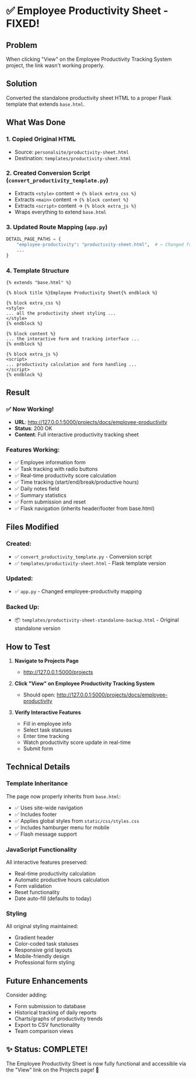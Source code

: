 # ✅ Employee Productivity Sheet - FIXED!

## Problem
When clicking "View" on the Employee Productivity Tracking System project, the link wasn't working properly.

## Solution
Converted the standalone productivity sheet HTML to a proper Flask template that extends `base.html`.

## What Was Done

### 1. **Copied Original HTML**
   - Source: `personalsite/productivity-sheet.html`
   - Destination: `templates/productivity-sheet.html`

### 2. **Created Conversion Script** (`convert_productivity_template.py`)
   - Extracts `<style>` content → `{% block extra_css %}`
   - Extracts `<main>` content → `{% block content %}`
   - Extracts `<script>` content → `{% block extra_js %}`
   - Wraps everything to extend `base.html`

### 3. **Updated Route Mapping** (`app.py`)
   ```python
   DETAIL_PAGE_PATHS = {
       "employee-productivity": "productivity-sheet.html",  # ← Changed from .md to .html
       ...
   }
   ```

### 4. **Template Structure**
   ```
   {% extends "base.html" %}
   
   {% block title %}Employee Productivity Sheet{% endblock %}
   
   {% block extra_css %}
   <style>
   ... all the productivity sheet styling ...
   </style>
   {% endblock %}
   
   {% block content %}
   ... the interactive form and tracking interface ...
   {% endblock %}
   
   {% block extra_js %}
   <script>
   ... productivity calculation and form handling ...
   </script>
   {% endblock %}
   ```

## Result

### ✅ Now Working!
- **URL**: http://127.0.0.1:5000/projects/docs/employee-productivity
- **Status**: 200 OK
- **Content**: Full interactive productivity tracking sheet

### Features Working:
- ✅ Employee information form
- ✅ Task tracking with radio buttons
- ✅ Real-time productivity score calculation
- ✅ Time tracking (start/end/break/productive hours)
- ✅ Daily notes field
- ✅ Summary statistics
- ✅ Form submission and reset
- ✅ Flask navigation (inherits header/footer from base.html)

## Files Modified

### Created:
- ✅ `convert_productivity_template.py` - Conversion script
- ✅ `templates/productivity-sheet.html` - Flask template version

### Updated:
- ✅ `app.py` - Changed employee-productivity mapping

### Backed Up:
- 📦 `templates/productivity-sheet-standalone-backup.html` - Original standalone version

## How to Test

1. **Navigate to Projects Page**
   - http://127.0.0.1:5000/projects

2. **Click "View" on Employee Productivity Tracking System**
   - Should open: http://127.0.0.1:5000/projects/docs/employee-productivity

3. **Verify Interactive Features**
   - Fill in employee info
   - Select task statuses
   - Enter time tracking
   - Watch productivity score update in real-time
   - Submit form

## Technical Details

### Template Inheritance
The page now properly inherits from `base.html`:
- ✅ Uses site-wide navigation
- ✅ Includes footer
- ✅ Applies global styles from `static/css/styles.css`
- ✅ Includes hamburger menu for mobile
- ✅ Flash message support

### JavaScript Functionality
All interactive features preserved:
- Real-time productivity calculation
- Automatic productive hours calculation
- Form validation
- Reset functionality
- Date auto-fill (defaults to today)

### Styling
All original styling maintained:
- Gradient header
- Color-coded task statuses
- Responsive grid layouts
- Mobile-friendly design
- Professional form styling

## Future Enhancements

Consider adding:
- Form submission to database
- Historical tracking of daily reports
- Charts/graphs of productivity trends
- Export to CSV functionality
- Team comparison views

## ✨ Status: COMPLETE!

The Employee Productivity Sheet is now fully functional and accessible via the "View" link on the Projects page! 🎉
